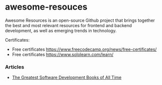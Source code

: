 # awesome-resouces
Awesome Resources is an open-source Github project that brings together the best and most relevant resources for frontend and backend development, as well as emerging trends in technology.


Certificates:
- Free certificates https://www.freecodecamp.org/news/free-certificates/
- Free certificates https://www.sololearn.com/learn/



### Articles
 - [The Greatest Software Development Books of All Time](https://newsletter.techworld-with-milan.com/p/the-greatest-software-development)
